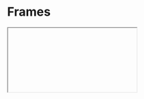 # Frames
<frame>
<iframe> >> inline frame - embed different contents like videos, maps (multimedia files)

To handle frames in Playwright
2 options >> frame object -->page.frame()
          >> frameLocator --> page.frameLocator() 